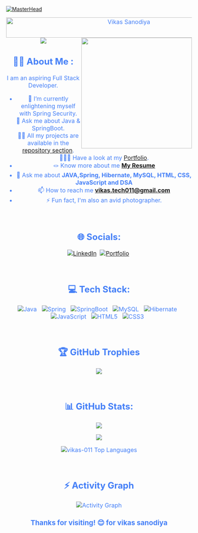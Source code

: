
[![MasterHead](https://imgs.search.brave.com/oZjW8wbgQnJEzhSTuvYvlgoxrDR5UkUstp9wrUnuk2k/rs:fit:1200:626:1/g:ce/aHR0cHM6Ly9tZWRp/YS1mYXN0bHkuaGFj/a2VyZWFydGguY29t/L21lZGlhL2hhY2th/dGhvbi9zYXBpZW50/LWphdmEtZGV2ZWxv/cGVyLWhpcmluZy0y/MDE5L2ltYWdlcy8z/ZDZlNGVlNDllLWhh/Y2tlci5naWY.gif)](VikasSanodiya)
<div style=" font-size: medium; color: #447ff7" align=center>

<img src="https://readme-typing-svg.herokuapp.com?font=Kaushan+Script&size=40&duration=4000&color=447FF7&background=FFFFFF00&center=true&vCenter=true&width=650&height=55&lines=Hey!+It's+Vikas+Sanodiya+%F0%9F%91%8B%F0%9F%8F%BB;I+am+a+Software+Developer+%F0%9F%A7%91%F0%9F%8F%BB%E2%80%8D%F0%9F%92%BB;I+am+from+India" alt="Vikas Sanodiya" width="650" height="55">


<img src="https://user-images.githubusercontent.com/73097560/115834477-dbab4500-a447-11eb-908a-139a6edaec5c.gif">  





<img src="https://user-images.githubusercontent.com/56123405/177257029-97b74749-6158-42db-a3bc-c4f8f80db01c.png" align="right" width=300>

## :man_technologist: About Me :

I am an aspiring Full Stack Developer.

- 🌱 I’m currently enlightening myself with Spring Security.
  <br>
  💬 Ask me about Java & SpringBoot.
  <br>
  👨‍💻 All my projects are available in the [repository section](https://github.com/vikas-011?tab=repositories).
  <br>
  👨🏻‍🎓 Have a look at my [Portfolio](https://vikas-011.github.io/).
  <br>
- 🪢 Know more about me **[My Resume](https://vikas-011.github.io/Resume%20Vikas%20Sanodiya.pdf)**
  <br>
- 💬 Ask me about **JAVA,Spring, Hibernate, MySQL, HTML, CSS, JavaScript and DSA**
  <br>
- 📫 How to reach me **vikas.tech011@gmail.com**
  <br>
- ⚡ Fun fact, I'm also an avid photographer.

<br>

## 🌐 Socials:

[![LinkedIn](https://img.shields.io/badge/LinkedIn-%230077B5.svg?logo=linkedin&logoColor=white)](https://linkedin.com/in/vikas-sanodiya-117129252)&nbsp;
[![Portfolio](https://img.shields.io/badge/Portfolio-%231DA1F2.svg?logo=Portfolio&logoColor=white)](https://vikas-011.github.io/)&nbsp;

<br>

## 💻 Tech Stack:

![Java](https://img.shields.io/badge/java-%23ED8B00.svg?style=for-the-badge&logo=java&logoColor=white)&nbsp;&nbsp;
![Spring](https://img.shields.io/badge/spring-%23ED8B00.svg?style=for-the-badge&logo=spring&logoColor=white)&nbsp;&nbsp;
![SpringBoot](https://img.shields.io/badge/springboot-%236DB33F.svg?style=for-the-badge&logo=spring&logoColor=white)&nbsp;&nbsp;
![MySQL](https://img.shields.io/badge/mysql-%2300f.svg?style=for-the-badge&logo=mysql&logoColor=white)&nbsp;&nbsp;
![Hibernate](https://img.shields.io/badge/hibernate-bcae79?style=for-the-badge&logo=hibernate&logoColor=white)&nbsp;&nbsp;
![JavaScript](https://img.shields.io/badge/javascript-%23323330.svg?style=for-the-badge&logo=javascript&logoColor=%23F7DF1E)&nbsp;&nbsp;
![HTML5](https://img.shields.io/badge/html5-%23E34F26.svg?style=for-the-badge&logo=html5&logoColor=white)&nbsp;&nbsp;
![CSS3](https://img.shields.io/badge/css3-%231572B6.svg?style=for-the-badge&logo=css3&logoColor=white)&nbsp;&nbsp;

<br>

## 🏆 GitHub Trophies

![](https://github-profile-trophy.vercel.app/?username=vikas-011&theme=radical&no-frame=false&no-bg=false&margin-w=4)

<br>

## 📊 GitHub Stats:

<!-- Total Stats -->

![](https://github-readme-stats-sigma-five.vercel.app/api?username=vikas-011&theme=gotham&hide_border=false&include_all_commits=false&count_private=true)<br/>

<!-- Streak Stats -->

![](https://github-readme-streak-stats.herokuapp.com/?user=vikas-011&theme=gotham&hide_border=false)<br/>

<!-- Top Languages -->

![vikas-011 Top Languages](https://github-readme-stats.vercel.app/api/top-langs/?username=vikas-011&theme=monokai&show_icons=true&hide_border=true&layout=compact)

<br>

## ⚡ Activity Graph

<img alt="Activity Graph" src="https://github-readme-activity-graph.vercel.app/graph?username=vikas-011&theme=gotham&hide_border=true"/>

### Thanks for visiting! 😊 for vikas sanodiya
